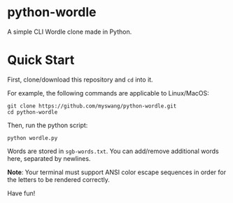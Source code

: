 # python-wordle

A simple CLI Wordle clone made in Python.

# Quick Start

First, clone/download this repository and `cd` into it.

For example, the following commands are applicable to Linux/MacOS:
```
git clone https://github.com/myswang/python-wordle.git
cd python-wordle
```
Then, run the python script:
```
python wordle.py
```
Words are stored in `sgb-words.txt`. You can add/remove additional words here, separated by newlines.

**Note**: Your terminal must support ANSI color escape sequences in order for the letters to be rendered correctly.

Have fun!

